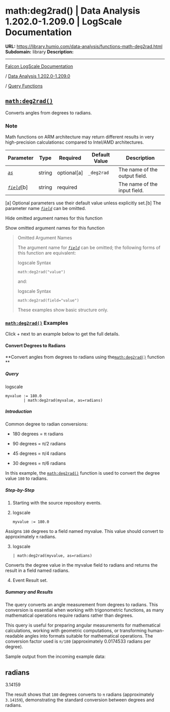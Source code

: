# math:deg2rad() | Data Analysis 1.202.0-1.209.0 | LogScale Documentation

**URL:** https://library.humio.com/data-analysis/functions-math-deg2rad.html
**Subdomain:** library
**Description:** 

---

[Falcon LogScale Documentation](https://library.humio.com)

/ [Data Analysis 1.202.0-1.209.0](data-analysis-docs.html)

/ [Query Functions](functions.html)

## [`math:deg2rad()`](functions-math-deg2rad.html "math:deg2rad\(\)")

Converts angles from degrees to radians. 

### Note

Math functions on ARM architecture may return different results in very high-precision calculationsc compared to Intel/AMD architectures.

Parameter| Type| Required| Default Value| Description  
---|---|---|---|---  
[ _`as`_](functions-math-deg2rad.html#query-functions-math-deg2rad-as)|  string| optional[a] | `_deg2rad`|  The name of the output field.   
[_`field`_](functions-math-deg2rad.html#query-functions-math-deg2rad-field)[b]| string| required |  |  The name of the input field.   
[a] Optional parameters use their default value unless explicitly set.[b] The parameter name [_`field`_](functions-math-deg2rad.html#query-functions-math-deg2rad-field) can be omitted.  
  
Hide omitted argument names for this function

Show omitted argument names for this function

> Omitted Argument Names
> 
> The argument name for [_`field`_](functions-math-deg2rad.html#query-functions-math-deg2rad-field) can be omitted; the following forms of this function are equivalent:
> 
> logscale Syntax
>     
>     
>     math:deg2rad("value")
> 
> and:
> 
> logscale Syntax
>     
>     
>     math:deg2rad(field="value")
> 
> These examples show basic structure only.

### [`math:deg2rad()`](functions-math-deg2rad.html "math:deg2rad\(\)") Examples

Click + next to an example below to get the full details.

#### Convert Degrees to Radians

**Convert angles from degrees to radians using the[`math:deg2rad()`](functions-math-deg2rad.html "math:deg2rad\(\)") function **

##### Query

logscale
    
    
    myvalue := 180.0
            | math:deg2rad(myvalue, as=radians)

##### Introduction

Common degree to radian conversions: 

  * 180 degrees = π radians 

  * 90 degrees = π/2 radians 

  * 45 degrees = π/4 radians 

  * 30 degrees = π/6 radians 




In this example, the [`math:deg2rad()`](functions-math-deg2rad.html "math:deg2rad\(\)") function is used to convert the degree value `180` to radians. 

##### Step-by-Step

  1. Starting with the source repository events.

  2. logscale
         
         myvalue := 180.0

Assigns `180` degrees to a field named myvalue. This value should convert to approximately `π` radians. 

  3. logscale
         
         | math:deg2rad(myvalue, as=radians)

Converts the degree value in the myvalue field to radians and returns the result in a field named radians. 

  4. Event Result set.




##### Summary and Results

The query converts an angle measurement from degrees to radians. This conversion is essential when working with trigonometric functions, as many mathematical operations require radians rather than degrees. 

This query is useful for preparing angular measurements for mathematical calculations, working with geometric computations, or transforming human-readable angles into formats suitable for mathematical operations. The conversion factor used is `π/180` (approximately 0.0174533 radians per degree). 

Sample output from the incoming example data: 

radians  
---  
3.14159  
  
The result shows that `180` degrees converts to `π` radians (approximately `3.14159`), demonstrating the standard conversion between degrees and radians.
